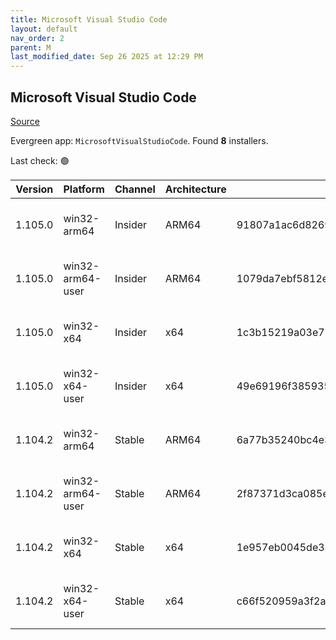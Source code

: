 ```yaml
---
title: Microsoft Visual Studio Code
layout: default
nav_order: 2
parent: M
last_modified_date: Sep 26 2025 at 12:29 PM
---
```


## Microsoft Visual Studio Code

[Source](https://code.visualstudio.com)

Evergreen app: `MicrosoftVisualStudioCode`. Found **8** installers.

Last check: 🟢

| Version | Platform         | Channel | Architecture | Sha256                                                           | URI                                                                                                                                                                                                                                                                                                              |
| ------- | ---------------- | ------- | ------------ | ---------------------------------------------------------------- | ---------------------------------------------------------------------------------------------------------------------------------------------------------------------------------------------------------------------------------------------------------------------------------------------------------------- |
| 1.105.0 | win32-arm64      | Insider | ARM64        | 91807a1ac6d8269d17980b82929b30c3354674641cf8252086dce429c710a033 | [https://vscode.download.prss.microsoft.com/dbazure/download/insider/588279f5b77b10bc41f3f8bb864350814e3823f4/VSCodeSetup-arm64-1.105.0-insider.exe](https://vscode.download.prss.microsoft.com/dbazure/download/insider/588279f5b77b10bc41f3f8bb864350814e3823f4/VSCodeSetup-arm64-1.105.0-insider.exe)         |
| 1.105.0 | win32-arm64-user | Insider | ARM64        | 1079da7ebf5812e62e033aa138bdc22c06cf6cf7d0d8b92b121aa5c11086580a | [https://vscode.download.prss.microsoft.com/dbazure/download/insider/588279f5b77b10bc41f3f8bb864350814e3823f4/VSCodeUserSetup-arm64-1.105.0-insider.exe](https://vscode.download.prss.microsoft.com/dbazure/download/insider/588279f5b77b10bc41f3f8bb864350814e3823f4/VSCodeUserSetup-arm64-1.105.0-insider.exe) |
| 1.105.0 | win32-x64        | Insider | x64          | 1c3b15219a03e710bfcc5bb951d9683799878f8facd46e2b1587568668d0b6a7 | [https://vscode.download.prss.microsoft.com/dbazure/download/insider/588279f5b77b10bc41f3f8bb864350814e3823f4/VSCodeSetup-x64-1.105.0-insider.exe](https://vscode.download.prss.microsoft.com/dbazure/download/insider/588279f5b77b10bc41f3f8bb864350814e3823f4/VSCodeSetup-x64-1.105.0-insider.exe)             |
| 1.105.0 | win32-x64-user   | Insider | x64          | 49e69196f385935e9eacaa28598071df8ae81d6f9861295bf889c2d2c4b69c44 | [https://vscode.download.prss.microsoft.com/dbazure/download/insider/588279f5b77b10bc41f3f8bb864350814e3823f4/VSCodeUserSetup-x64-1.105.0-insider.exe](https://vscode.download.prss.microsoft.com/dbazure/download/insider/588279f5b77b10bc41f3f8bb864350814e3823f4/VSCodeUserSetup-x64-1.105.0-insider.exe)     |
| 1.104.2 | win32-arm64      | Stable  | ARM64        | 6a77b35240bc4e32413cf2110e4b67a1d96243e91546b801cb27d0b4ad9b5725 | [https://vscode.download.prss.microsoft.com/dbazure/download/stable/e3a5acfb517a443235981655413d566533107e92/VSCodeSetup-arm64-1.104.2.exe](https://vscode.download.prss.microsoft.com/dbazure/download/stable/e3a5acfb517a443235981655413d566533107e92/VSCodeSetup-arm64-1.104.2.exe)                           |
| 1.104.2 | win32-arm64-user | Stable  | ARM64        | 2f87371d3ca085e407d0e89aa8667f88e04004558e252b8249512297d68ac17c | [https://vscode.download.prss.microsoft.com/dbazure/download/stable/e3a5acfb517a443235981655413d566533107e92/VSCodeUserSetup-arm64-1.104.2.exe](https://vscode.download.prss.microsoft.com/dbazure/download/stable/e3a5acfb517a443235981655413d566533107e92/VSCodeUserSetup-arm64-1.104.2.exe)                   |
| 1.104.2 | win32-x64        | Stable  | x64          | 1e957eb0045de38c855bb7d1c83a47bcf095c4c66f8c2662e7d9f05bca2b73ca | [https://vscode.download.prss.microsoft.com/dbazure/download/stable/e3a5acfb517a443235981655413d566533107e92/VSCodeSetup-x64-1.104.2.exe](https://vscode.download.prss.microsoft.com/dbazure/download/stable/e3a5acfb517a443235981655413d566533107e92/VSCodeSetup-x64-1.104.2.exe)                               |
| 1.104.2 | win32-x64-user   | Stable  | x64          | c66f520959a3f2a56104af3eb94f7aa27172e04d2098649f6c0b69f026c888b9 | [https://vscode.download.prss.microsoft.com/dbazure/download/stable/e3a5acfb517a443235981655413d566533107e92/VSCodeUserSetup-x64-1.104.2.exe](https://vscode.download.prss.microsoft.com/dbazure/download/stable/e3a5acfb517a443235981655413d566533107e92/VSCodeUserSetup-x64-1.104.2.exe)                       |
